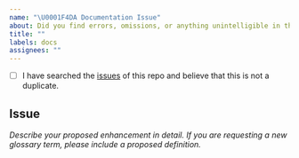 ```yaml
---
name: "\U0001F4DA Documentation Issue"
about: Did you find errors, omissions, or anything unintelligible in the documentation?
title: ""
labels: docs
assignees: ""
---
```


<!--
    Thank you for helping improve our documentation!

    Before you submit your issue, please make sure you have completed the checklist below.
-->

<!-- All the below steps should be completed before submitting your issue. Checked checkbox should look like this: [x] -->

- [ ] I have searched the [issues](https://github.com/agencyenterprise/neural-data-simulator/issues) of this repo and believe that this is not a duplicate.

## Issue

_Describe your proposed enhancement in detail. If you are requesting a new glossary term, please include a proposed definition._
